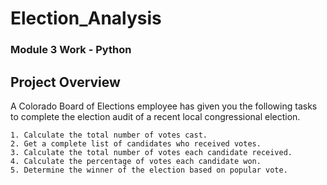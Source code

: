 # Election_Analysis
### Module 3 Work - Python
## Project Overview
A Colorado Board of Elections employee has given you the following tasks to complete the election audit of a recent local congressional election.

    1. Calculate the total number of votes cast.
    2. Get a complete list of candidates who received votes.
    3. Calculate the total number of votes each candidate received.
    4. Calculate the percentage of votes each candidate won.
    5. Determine the winner of the election based on popular vote.